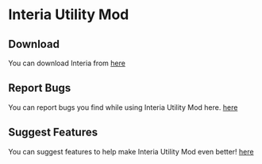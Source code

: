 # Interia Utility Mod

## Download
You can download Interia from [here](https://inertiaclient.com/)

## Report Bugs
You can report bugs you find while using Interia Utility Mod here. [here](https://github.com/THEREALWWEFAN231/Inertia/issues)

## Suggest Features
You can suggest features to help make Interia Utility Mod even better! [here](https://github.com/THEREALWWEFAN231/Inertia/issues)
